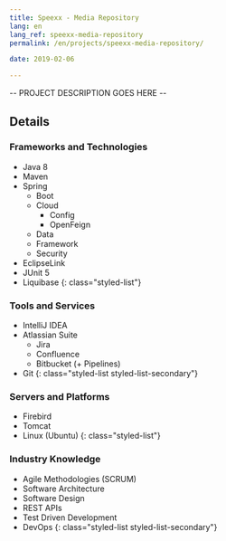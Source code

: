 ```yaml
---
title: Speexx - Media Repository
lang: en
lang_ref: speexx-media-repository
permalink: /en/projects/speexx-media-repository/

date: 2019-02-06

---
```

-- PROJECT DESCRIPTION GOES HERE --

## Details

### Frameworks and Technologies

- Java 8
- Maven
- Spring
    - Boot
    - Cloud
        - Config
        - OpenFeign
    - Data
    - Framework
    - Security
- EclipseLink
- JUnit 5
- Liquibase
{: class="styled-list"}

### Tools and Services 

- IntelliJ IDEA
- Atlassian Suite
    - Jira
    - Confluence
    - Bitbucket (+ Pipelines)
- Git
{: class="styled-list styled-list-secondary"}

### Servers and Platforms

- Firebird
- Tomcat
- Linux (Ubuntu)
{: class="styled-list"}

### Industry Knowledge

- Agile Methodologies (SCRUM)
- Software Architecture
- Software Design
- REST APIs
- Test Driven Development
- DevOps
{: class="styled-list styled-list-secondary"}